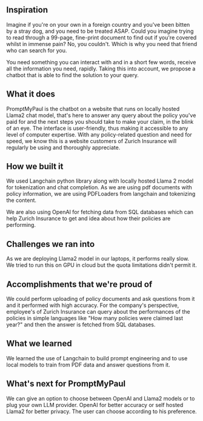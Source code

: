 ## Inspiration
Imagine if you're on your own in a foreign country and you've been bitten by a stray dog, and you need to be treated ASAP. Could you imagine trying to read through a 99-page, fine-print document to find out if you're covered whilst in immense pain? No, you couldn't. Which is why you need that friend who can search for you. 

You need something you can interact with and in a short few words, receive all the information you need, rapidly. Taking this into account, we propose a chatbot that is able to find the solution to your query.

## What it does
PromptMyPaul is the chatbot on a website that runs on locally hosted Llama2 chat model,  that's here to answer any query about the policy you've paid for and the next steps you should take to make your claim, in the blink of an eye. The interface is user-friendly, thus making it accessible to any level of computer expertise. With any policy-related question and need for speed, we know this is a website customers of Zurich Insurance will regularly be using and thoroughly appreciate. 

## How we built it
We used Langchain python library along with locally hosted Llama 2 model for tokenization and chat completion. As we are using pdf documents with policy information, we are using PDFLoaders from langchain and tokenizing the content.

We are also using OpenAI for fetching data from SQL databases which can help Zurich Insurance to get and idea about how their policies are performing.

## Challenges we ran into
As we are deploying Llama2 model in our laptops, it performs really slow. We tried to run this on GPU in cloud but the quota limitations didn't permit it.

## Accomplishments that we're proud of
We could perform uploading of policy documents and ask questions from it and it performed with high accuracy.
For the company's perspective, employee's of Zurich Insurance can query about the performances of the policies in simple languages like "How many policies were claimed last year?" and then the answer is fetched from SQL databases.

## What we learned
We learned the use of Langchain to build prompt engineering and to use local models to train from PDF data and answer questions from it.

## What's next for PromptMyPaul
We can give an option to choose between OpenAI and Llama2 models or to plug your own LLM provider. OpenAI for better accuracy or self hosted Llama2 for better privacy. The user can choose according to his preference.
